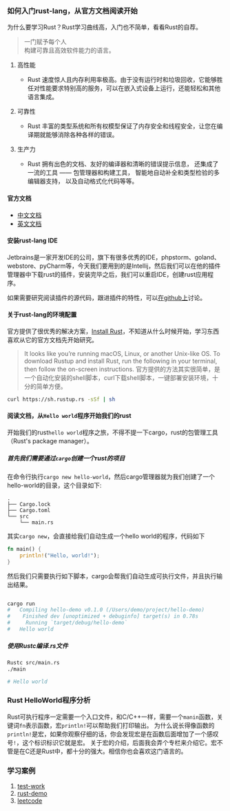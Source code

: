 
### 如何入门rust-lang，从官方文档阅读开始

为什么要学习Rust？Rust学习曲线高，入门也不简单，看看Rust的自荐。

> 一门赋予每个人  
> 构建可靠且高效软件能力的语言。  

1. 高性能
    - Rust 速度惊人且内存利用率极高。由于没有运行时和垃圾回收，它能够胜任对性能要求特别高的服务，可以在嵌入式设备上运行，还能轻松和其他语言集成。

2. 可靠性
    - Rust 丰富的类型系统和所有权模型保证了内存安全和线程安全，让您在编译期就能够消除各种各样的错误。

3. 生产力
    - Rust 拥有出色的文档、友好的编译器和清晰的错误提示信息， 还集成了一流的工具 —— 包管理器和构建工具， 智能地自动补全和类型检验的多编辑器支持， 以及自动格式化代码等等。


#### 官方文档

- [中文文档](https://www.rust-lang.org/zh-CN/)  
- [英文文档](https://www.rust-lang.org/learn)  

#### 安装rust-lang IDE

Jetbrains是一家开发IDE的公司，旗下有很多优秀的IDE，phpstorm、goland、webstore、pyCharm等，今天我们要用到的是Intellij，然后我们可以在他的插件管理器中下载rust的插件，安装完毕之后，我们可以重启IDE，创建rust应用程序。

如果需要研究阅读插件的源代码，跟进插件的特性，可以[在github上](https://intellij-rust.github.io/)讨论。

#### 关于rust-lang的环境配置

官方提供了很优秀的解决方案，[Install Rust](https://www.rust-lang.org/tools/install)，不知道从什么时候开始，学习东西喜欢从它的官方文档先开始研究。
> It looks like you’re running macOS, Linux, or another Unix-like OS. To download Rustup and install Rust, run the following in your terminal, then follow the on-screen instructions.
官方提供的方法其实很简单，是一个自动化安装的shell脚本，curl下载shell脚本，一键部署安装环境，十分的简单方便。  

```bash
curl https://sh.rustup.rs -sSf | sh
```

#### 阅读文档，从`Hello world`程序开始我们的rust

开始我们的rust`hello world`程序之旅，不得不提一下cargo，rust的包管理工具（Rust's package manager）。

##### 首先我们需要通过`cargo`创建一个rust的项目

在命令行执行`cargo new hello-world`，然后cargo管理器就为我们创建了一个hello-world的目录，这个目录如下:
```
.
├── Cargo.lock
├── Cargo.toml
└── src
    └── main.rs
```

其实`cargo new`，会直接给我们自动生成一个hello world的程序，代码如下
```rust
fn main() {
    println!("Hello, world!");
}
```
然后我们只需要执行如下脚本，cargo会帮我们自动生成可执行文件，并且执行输出结果。
```bash

cargo run
#   Compiling hello-demo v0.1.0 (/Users/demo/project/hello-demo)
#    Finished dev [unoptimized + debuginfo] target(s) in 0.78s
#     Running `target/debug/hello-demo`
#   Hello world
```

##### 使用Rustc编译.rs文件

```bash
Rustc src/main.rs
./main

# Hello world
```

### Rust HelloWorld程序分析

Rust可执行程序一定需要一个入口文件，和C/C++一样，需要一个`manin`函数，关键词`fn`表示函数，宏`println!`可以帮助我们打印输出。
为什么说长得像函数的`println!`是宏，如果你观察仔细的话，你会发现宏是在函数后面增加了一个感叹号`!`，这个标识标识它就是宏。
关于宏的介绍，后面我会弄个专栏来介绍它。宏不管是在C还是Rust中，都十分的强大。相信你也会喜欢这门语言的。

### 学习案例

1. [test-work](https://github.com/deliangyang/test-work)
2. [rust-demo](https://github.com/deliangyang/rust-demo)
3. [leetcode](https://github.com/deliangyang/leetcode.rs)